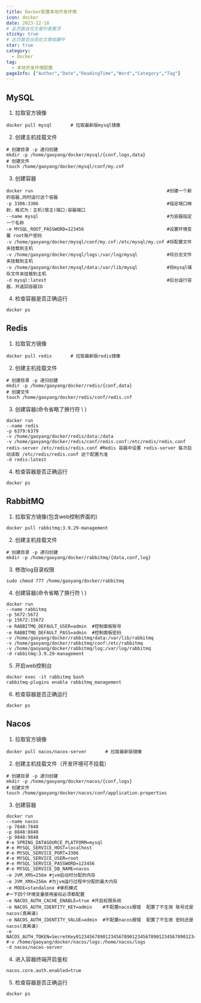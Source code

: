 ```yaml
---
title: Docker配置本地开发环境
icon: docker
date: 2023-12-18
# 此页面会在文章列表置顶
sticky: true
# 此页面会出现在文章收藏中
star: true
category:
  - Docker
tag:
  - 本地开发环境配置
pageInfo: ["Author","Date","ReadingTime","Word","Category","Tag"]
---
```


## MySQL
1. 拉取官方镜像
```shell
docker pull mysql       # 拉取最新版mysql镜像
```
2. 创建主机挂载文件
```shell
# 创建目录 -p 递归创建
mkdir -p /home/gaoyang/docker/mysql/{conf,logs,data}
# 创建文件
touch /home/gaoyang/docker/mysql/conf/my.cnf
```
3. 创建容器
```shell
docker run                                                  #创建一个新的容器,同时运行这个容器
-p 3306:3306                                                #指定端口映射，格式为：主机(宿主)端口:容器端口
--name mysql                                                #为容器指定一个名称
-e MYSQL_ROOT_PASSWORD=123456                               #设置环境变量 root账户密码
-v /home/gaoyang/docker/mysql/conf/my.cnf:/etc/mysql/my.cnf #将配置文件夹挂载到主机
-v /home/gaoyang/docker/mysql/logs:/var/log/mysql           #将日志文件夹挂载到主机
-v /home/gaoyang/docker/mysql/data:/var/lib/mysql           #将mysql储存文件夹挂载到主机
-d mysql:latest                                             #后台运行容器，并返回容器ID                                          
```
4. 检查容器是否正确运行
```shell
docker ps
```

## Redis
1. 拉取官方镜像
```shell
docker pull redis       # 拉取最新版redis镜像
```
2. 创建主机挂载文件
```shell
# 创建目录 -p 递归创建
mkdir -p /home/gaoyang/docker/redis/{conf,data}
# 创建文件
touch /home/gaoyang/docker/redis/conf/redis.cnf
```
3. 创建容器(命令省略了换行符 \ )
```shell
docker run 
--name redis 
-p 6379:6379 
-v /home/gaoyang/docker/redis/data:/data 
-v /home/gaoyang/docker/redis/conf/redis.conf:/etc/redis/redis.conf 
redis-server /etc/redis/redis.conf #Redis 容器中设置 redis-server 每次启动读取 /etc/redis/redis.conf 这个配置为准
-d redis:latest   
```
4. 检查容器是否正确运行
```shell
docker ps
```

## RabbitMQ
1. 拉取官方镜像(包含web控制界面的)
```shell
docker pull rabbitmq:3.9.29-management
```
2. 创建主机挂载文件
```shell
# 创建目录 -p 递归创建
mkdir -p /home/gaoyang/docker/rabbitmq/{data,conf,log}
```
3. 修改log目录权限
```shell
sudo chmod 777 /home/gaoyang/docker/rabbitmq
```
4. 创建容器(命令省略了换行符 \ )
```shell
docker run 
--name rabbitmq 
-p 5672:5672 
-p 15672:15672
-e RABBITMQ_DEFAULT_USER=admin  #控制面板账号
-e RABBITMQ_DEFAULT_PASS=admin  #控制面板密码
-v /home/gaoyang/docker/rabbitmq/data:/var/lib/rabbitmq
-v /home/gaoyang/docker/rabbitmq/conf:/etc/rabbitmq
-v /home/gaoyang/docker/rabbitmq/log:/var/log/rabbitmq
-d rabbitmq:3.9.29-management
```
5. 开启web控制台
```shell
docker exec -it rabbitmq bash
rabbitmq-plugins enable rabbitmq_management
```
6. 检查容器是否正确运行
```shell
docker ps
```

## Nacos
1. 拉取官方镜像
```shell
docker pull nacos/nacos-server       # 拉取最新版镜像
```
2. 创建主机挂载文件（开发环境可不挂载）
```shell
# 创建目录 -p 递归创建
mkdir -p /home/gaoyang/docker/nacos/{conf,logs}
# 创建文件
touch /home/gaoyang/docker/nacos/conf/application.properties
```
3. 创建容器
```shell
docker run 
--name nacos 
-p 7848:7848 
-p 8848:8848 
-p 9848:9848 
#-e SPRING_DATASOURCE_PLATFORM=mysql 
#-e MYSQL_SERVICE_HOST=localhost 
#-e MYSQL_SERVICE_PORT=3306 
#-e MYSQL_SERVICE_USER=root 
#-e MYSQL_SERVICE_PASSWORD=123456 
#-e MYSQL_SERVICE_DB_NAME=nacos 
-e JVM_XMS=256m #jvm启动时分配的内存
-e JVM_XMX=256m #为jvm运行过程中分配的最大内存
-e MODE=standalone #单机模式
#一下四个环境变量使用鉴权必须都配置
-e NACOS_AUTH_CACHE_ENABLE=true #开启权限系统
-e NACOS_AUTH_IDENTITY_KEY=admin    #不配置nacos报错  配置了不生效 账号还是nacos(真离谱)
-e NACOS_AUTH_IDENTITY_VALUE=admin  #不配置nacos报错  配置了不生效 密码还是nacos(真离谱)
-e NACOS_AUTH_TOKEN=SecretKey012345678901234567890123456789012345678901234567890123456789
#-v /home/gaoyang/docker/nacos/logs:/home/nacos/logs
-d nacos/nacos-server
```
4. 进入容器终端开启鉴权
```properties
nacos.core.auth.enabled=true
```
5. 检查容器是否正确运行
```shell
docker ps
```




